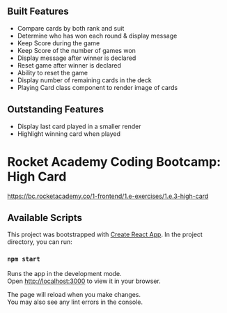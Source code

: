 ## Built Features

- Compare cards by both rank and suit
- Determine who has won each round & display message
- Keep Score during the game
- Keep Score of the number of games won
- Display message after winner is declared
- Reset game after winner is declared
- Ability to reset the game
- Display number of remaining cards in the deck
- Playing Card class component to render image of cards

## Outstanding Features

- Display last card played in a smaller render
- Highlight winning card when played

# Rocket Academy Coding Bootcamp: High Card

https://bc.rocketacademy.co/1-frontend/1.e-exercises/1.e.3-high-card

## Available Scripts

This project was bootstrapped with [Create React App](https://github.com/facebook/create-react-app). In the project directory, you can run:

### `npm start`

Runs the app in the development mode.\
Open [http://localhost:3000](http://localhost:3000) to view it in your browser.

The page will reload when you make changes.\
You may also see any lint errors in the console.
